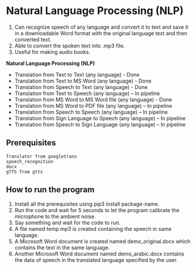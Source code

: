 # Natural Language Processing (NLP)
1. Can recognize speech of any language and convert it to text and save it in a downloadable Word format with the original language text and then converted text.
2. Able to convert the spoken text into .mp3 file.
3. Useful for making audio books.

**Natural Language Processing (NLP)**
- Translation from Text to Text (any language) - Done
- Translation from Text to MS Word (any language) - Done
- Translation from Speech to Text (any language) - Done
- Translation from Text to Speech (any language) – In pipeline
- Translation from MS Word to MS Word file (any language) - Done
- Translation from MS Word to PDF file (any language) – In pipeline
- Translation from Speech to Speech (any language) – In pipeline
- Translation from Sign Language to Speech (any language) – In pipeline
- Translation from Speech to Sign Language (any language) – In pipeline

## Prerequisites
```
Translator from googletrans
speech_recognition
docx
gTTS from gtts
```

## How to run the program
1. Install all the prerequisites using pip3 install package-name.
2. Run the code and wait for 5 seconds to let the program calibrate the microphone to the ambient noise.
3. Say something and wait for the code to run.
4. A file named temp.mp3 is created containing the speech in same language.
5. A Microsoft Word document is created named demo_original.docx which contains the text in the same language.
6. Another Microsoft Word document named demo_arabic.docx contains the data of speech in the translated language specified by the user.

